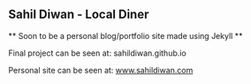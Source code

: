 ## Sahil Diwan - Local Diner ##

** Soon to be a personal blog/portfolio site made using Jekyll ** 

Final project can be seen at: sahildiwan.github.io

Personal site can be seen at: www.sahildiwan.com
